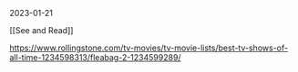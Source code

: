 2023-01-21

[[See and Read]]

https://www.rollingstone.com/tv-movies/tv-movie-lists/best-tv-shows-of-all-time-1234598313/fleabag-2-1234599289/
